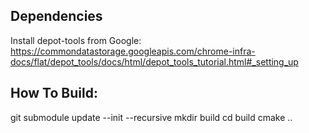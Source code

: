## Dependencies
Install depot-tools from Google: https://commondatastorage.googleapis.com/chrome-infra-docs/flat/depot_tools/docs/html/depot_tools_tutorial.html#_setting_up

## How To Build:
git submodule update --init --recursive
mkdir build
cd build
cmake ..
